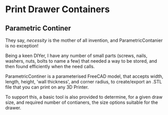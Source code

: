 # Print Drawer Containers
## Parametric Continer
They say, *necessity* is the mother of all invention, and ParametricContanier is no exception!

Being a keen DIYer, I have any number of small parts (screws, nails, washers, nuts, bolts to name a few) that needed a way to be stored, and then found efficiently when the need calls.

ParametricContiner is a parameterised FreeCAD model, that accepts width, length, height, 'wall thickness', and corner radius, to create/export an .STL file that you can print on any 3D Printer.

To support this, a basic tool is also provided to determine, for a given draw size, and required number of contianers, the size options suitable for the drawer.
